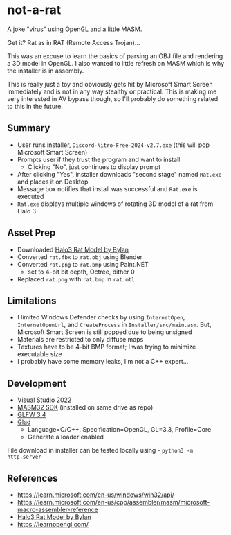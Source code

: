 # not-a-rat

A joke "virus" using OpenGL and a little MASM.

Get it? Rat as in RAT (Remote Access Trojan)...

This was an excuse to learn the basics of parsing an OBJ file and rendering a 3D model in OpenGL.
I also wanted to little refresh on MASM which is why the installer is in assembly.

This is really just a toy and obviously gets hit by Microsoft Smart Screen immediately 
and is not in any way stealthy or practical.
This is making me very interested in AV bypass though, so I'll probably do something related to this in the future.

## Summary

- User runs installer, `Discord-Nitro-Free-2024-v2.7.exe` (this will pop Microsoft Smart Screen)
- Prompts user if they trust the program and want to install
  - Clicking "No", just continues to display prompt
- After clicking "Yes", installer downloads "second stage" named `Rat.exe` and places it on Desktop
- Message box notifies that install was successful and `Rat.exe` is executed
- `Rat.exe` displays multiple windows of rotating 3D model of a rat from Halo 3



## Asset Prep

- Downloaded [Halo3 Rat Model by Bylan](https://sketchfab.com/3d-models/halo-3-the-god-rat-e1853357d88545c9ab33e069641bc65c)
- Converted `rat.fbx` to `rat.obj` using Blender
- Converted `rat.png` to `rat.bmp` using Paint.NET
  - set to 4-bit bit depth, Octree, dither 0
- Replaced `rat.png` with `rat.bmp` in `rat.mtl`

## Limitations

- I limited Windows Defender checks by using `InternetOpen`, `InternetOpenUrl`, and `CreateProcess` in `Installer/src/main.asm`.
  But, Microsoft Smart Screen is still popped due to being unsigned
- Materials are restricted to only diffuse maps
- Textures have to be 4-bit BMP format; I was trying to minimize executable size
- I probably have some memory leaks, I'm not a C++ expert...

## Development

- Visual Studio 2022
- [MASM32 SDK](https://masm32.com/) (installed on same drive as repo)
- [GLFW 3.4](https://www.glfw.org/download.html)
- [Glad](https://glad.dav1d.de/)
  - Language=C/C++, Specification=OpenGL, GL=3.3, Profile=Core
  - Generate a loader enabled

File download in installer can be tested locally using - `python3 -m http.server`

## References

- https://learn.microsoft.com/en-us/windows/win32/api/
- https://learn.microsoft.com/en-us/cpp/assembler/masm/microsoft-macro-assembler-reference
- [Halo3 Rat Model by Bylan](https://sketchfab.com/3d-models/halo-3-the-god-rat-e1853357d88545c9ab33e069641bc65c)
- https://learnopengl.com/
